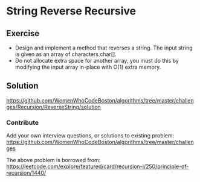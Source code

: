 # String Reverse Recursive

## Exercise
* Design and implement a method that reverses a string. The input string is given as an array of characters char[].
* Do not allocate extra space for another array, you must do this by modifying the input array in-place with O(1) extra memory.

## Solution
https://github.com/WomenWhoCodeBoston/algorithms/tree/master/challenges/Recursion/ReverseString/solution

### Contribute
Add your own interview questions, or solutions to existing problem: https://github.com/WomenWhoCodeBoston/algorithms/tree/master/challenges

The above problem is borrowed from: https://leetcode.com/explore/featured/card/recursion-i/250/principle-of-recursion/1440/


